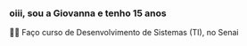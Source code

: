 ### oiii, sou a Giovanna e tenho 15 anos
👩‍💻 Faço curso de Desenvolvimento de Sistemas (TI), no Senai
